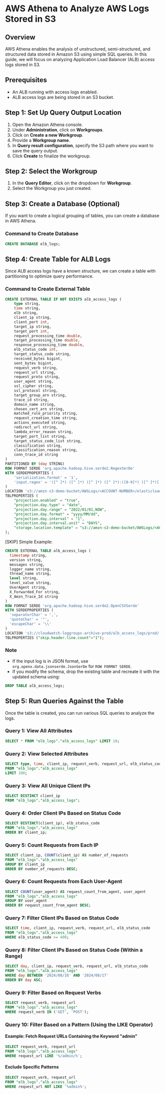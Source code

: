 # AWS Athena to Analyze AWS Logs Stored in S3

## Overview
AWS Athena enables the analysis of unstructured, semi-structured, and structured data stored in Amazon S3 using simple SQL queries. In this guide, we will focus on analyzing Application Load Balancer (ALB) access logs stored in S3.

## Prerequisites
- An ALB running with access logs enabled.
- ALB access logs are being stored in an S3 bucket.

## Step 1: Set Up Query Output Location
1. Open the Amazon Athena console.
2. Under **Administration**, click on **Workgroups**.
3. Click on **Create a new Workgroup**.
4. Provide a **Workgroup name**.
5. In **Query result configuration**, specify the S3 path where you want to save the query output.
6. Click **Create** to finalize the workgroup.

## Step 2: Select the Workgroup
1. In the **Query Editor**, click on the dropdown for **Workgroup**.
2. Select the Workgroup you just created.

## Step 3: Create a Database (Optional)
If you want to create a logical grouping of tables, you can create a database in AWS Athena.

### Command to Create Database
```sql
CREATE DATABASE elb_logs;
```

## Step 4: Create Table for ALB Logs
Since ALB access logs have a known structure, we can create a table with partitioning to optimize query performance.

### Command to Create External Table
```sql
CREATE EXTERNAL TABLE IF NOT EXISTS alb_access_logs (
    type string,
    time string,
    elb string,
    client_ip string,
    client_port int,
    target_ip string,
    target_port int,
    request_processing_time double,
    target_processing_time double,
    response_processing_time double,
    elb_status_code int,
    target_status_code string,
    received_bytes bigint,
    sent_bytes bigint,
    request_verb string,
    request_url string,
    request_proto string,
    user_agent string,
    ssl_cipher string,
    ssl_protocol string,
    target_group_arn string,
    trace_id string,
    domain_name string,
    chosen_cert_arn string,
    matched_rule_priority string,
    request_creation_time string,
    actions_executed string,
    redirect_url string,
    lambda_error_reason string,
    target_port_list string,
    target_status_code_list string,
    classification string,
    classification_reason string,
    conn_trace_id string
)
PARTITIONED BY (day STRING)
ROW FORMAT SERDE 'org.apache.hadoop.hive.serde2.RegexSerDe'
WITH SERDEPROPERTIES (
    'serialization.format' = '1',
    'input.regex' = '([^ ]*) ([^ ]*) ([^ ]*) ([^ ]*):([0-9]*) ([^ ]*)[:-]([0-9]*) ([-.0-9]*) ([-.0-9]*) ([-.0-9]*) (|[-0-9]*) (-|[-0-9]*) ([-0-9]*) ([-0-9]*) \"([^ ]*) (.*) (- |[^ ]*)\" \"([^\"]*)\" ([A-Z0-9-_]+) ([A-Za-z0-9.-]*) ([^ ]*) \"([^\"]*)\" \"([^\"]*)\" \"([^\"]*)\" ([-.0-9]*) ([^ ]*) \"([^\"]*)\" \"([^\"]*)\" \"([^ ]*)\" \"([^\\s]+?)\" \"([^\\s]+)\" \"([^ ]*)\" \"([^ ]*)\" ?([^ ]*)?'
)
LOCATION 's3://amzn-s3-demo-bucket/AWSLogs/<ACCOUNT-NUMBER>/elasticloadbalancing/<REGION>/'
TBLPROPERTIES (
    "projection.enabled" = "true",
    "projection.day.type" = "date",
    "projection.day.range" = "2022/01/01,NOW",
    "projection.day.format" = "yyyy/MM/dd",
    "projection.day.interval" = "1",
    "projection.day.interval.unit" = "DAYS",
    "storage.location.template" = "s3://amzn-s3-demo-bucket/AWSLogs/<ACCOUNT-NUMBER>/elasticloadbalancing/<REGION>/${day}"
);
```
[SKIP] Simple Example:

```sql
CREATE EXTERNAL TABLE alb_access_logs (
  timestamp string,
  version string,
  messages string,
  logger_name string,
  thread_name string,
  level string,
  level_value string,
  UserAgent string,
  X_Forwarded_For string,
  X_Amzn_Trace_Id string
)
ROW FORMAT SERDE 'org.apache.hadoop.hive.serde2.OpenCSVSerde'
WITH SERDEPROPERTIES (
  'separatorChar' = ',',
  'quoteChar' = '"',
  'escapeChar' = '\\'
)
LOCATION 's3://cloudwatch-loggroups-archive-prod/alb_access_logs/prod/'
TBLPROPERTIES ("skip.header.line.count"="1");
```

### Note
- If the input log is in JSON format, use `org.openx.data.jsonserde.JsonSerDe` for `ROW FORMAT SERDE`.
- If you modify the schema, drop the existing table and recreate it with the updated schema using:
```sql
DROP TABLE alb_access_logs;
```

## Step 5: Run Queries Against the Table
Once the table is created, you can run various SQL queries to analyze the logs.

### Query 1: View All Attributes
```sql
SELECT * FROM "elb_logs"."alb_access_logs" LIMIT 10;
```

### Query 2: View Selected Attributes
```sql
SELECT type, time, client_ip, request_verb, request_url, elb_status_code 
FROM "elb_logs"."alb_access_logs" 
LIMIT 100;
```

### Query 3: View All Unique Client IPs
```sql
SELECT DISTINCT client_ip 
FROM "elb_logs"."alb_access_logs";
```

### Query 4: Order Client IPs Based on Status Code
```sql
SELECT DISTINCT(client_ip), elb_status_code 
FROM "elb_logs"."alb_access_logs" 
ORDER BY client_ip;
```

### Query 5: Count Requests from Each IP
```sql
SELECT client_ip, COUNT(client_ip) AS number_of_requests
FROM "elb_logs"."alb_access_logs"
GROUP BY client_ip
ORDER BY number_of_requests DESC;
```

### Query 6: Count Requests from Each User-Agent
```sql
SELECT COUNT(user_agent) AS request_count_from_agent, user_agent
FROM "elb_logs"."alb_access_logs"
GROUP BY user_agent
ORDER BY request_count_from_agent DESC;
```

### Query 7: Filter Client IPs Based on Status Code
```sql
SELECT time, client_ip, request_verb, request_url, elb_status_code
FROM "elb_logs"."alb_access_logs"
WHERE elb_status_code >= 400;
```

### Query 8: Filter Client IPs Based on Status Code (Within a Range)
```sql
SELECT day, client_ip, request_verb, request_url, elb_status_code
FROM "elb_logs"."alb_access_logs"
WHERE day BETWEEN '2024/08/16' AND '2024/08/17'
ORDER BY day ASC;
```

### Query 9: Filter Based on Request Verbs
```sql
SELECT request_verb, request_url
FROM "elb_logs"."alb_access_logs"
WHERE request_verb IN ('GET', 'POST');
```

### Query 10: Filter Based on a Pattern (Using the LIKE Operator)
#### Example: Fetch Request URLs Containing the Keyword "admin"
```sql
SELECT request_verb, request_url
FROM "elb_logs"."alb_access_logs"
WHERE request_url LIKE '%/admin/%';
```

#### Exclude Specific Patterns
```sql
SELECT request_verb, request_url
FROM "elb_logs"."alb_access_logs"
WHERE request_url NOT LIKE '%admin%';
```
